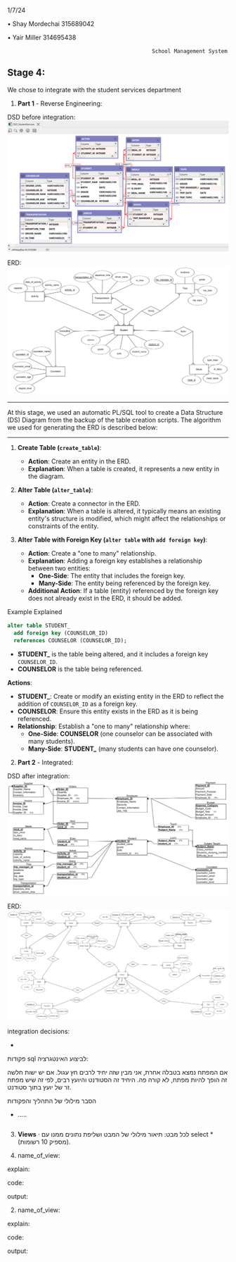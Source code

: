1/7/24

•	Shay Mordechai			315689042

•	Yair Miller			314695438

                                                  School Management System

## Stage 4:

We chose to integrate with the student services department

1. **Part 1** - Reverse Engineering:

DSD before integration: ![alt text](https://github.com/shay0129/DBProject_315689042_314695438/blob/main/Stage.4/DSD/DSD_from_backup.png)

ERD: ![alt text](https://github.com/shay0129/DBProject_315689042_314695438/blob/main/Stage.4/ERD/ERD_from_backup.png)

---

At this stage, we used an automatic PL/SQL tool to create a Data Structure (DS) Diagram from the backup of the table creation scripts. The algorithm we used for generating the ERD is described below:

---

1. **Create Table (`create_table`)**:
   - **Action**: Create an entity in the ERD.
   - **Explanation**: When a table is created, it represents a new entity in the diagram.

2. **Alter Table (`alter_table`)**:
   - **Action**: Create a connector in the ERD.
   - **Explanation**: When a table is altered, it typically means an existing entity's structure is modified, which might affect the relationships or constraints of the entity.

3. **Alter Table with Foreign Key (`alter table` with `add foreign key`)**:
   - **Action**: Create a "one to many" relationship.
   - **Explanation**: Adding a foreign key establishes a relationship between two entities:
     - **One-Side**: The entity that includes the foreign key.
     - **Many-Side**: The entity being referenced by the foreign key.
   - **Additional Action**: If a table (entity) referenced by the foreign key does not already exist in the ERD, it should be added.

Example Explained
```sql
alter table STUDENT_
  add foreign key (COUNSELOR_ID)
  references COUNSELOR (COUNSELOR_ID);
```

- **STUDENT_** is the table being altered, and it includes a foreign key `COUNSELOR_ID`.
- **COUNSELOR** is the table being referenced.

**Actions**:
- **STUDENT_**: Create or modify an existing entity in the ERD to reflect the addition of `COUNSELOR_ID` as a foreign key.
- **COUNSELOR**: Ensure this entity exists in the ERD as it is being referenced.
- **Relationship**: Establish a "one to many" relationship where:
  - **One-Side**: **COUNSELOR** (one counselor can be associated with many students).
  - **Many-Side**: **STUDENT_** (many students can have one counselor).

2. **Part 2** - Integrated:


DSD after integration: ![alt text](https://github.com/shay0129/DBProject_315689042_314695438/blob/main/Stage.4/DSD/DSD_integrated.png)

ERD: ![alt text](https://github.com/shay0129/DBProject_315689042_314695438/blob/main/Stage.4/ERD/ERD_integrated.png)


integration decisions:

* 

פקודות sql לביצוע האינטגרציה:

אם המפתח נמצא בטבלה אחרת, אני מבין שזה יחיד לרבים חץ עגול. אם יש ישות חלשה זה הופך להיות מפתח, לא קורה פה. היחיד זה הסטודנט והיועץ רבים, לפי זה שיש מפתח זר של יועץ בתוך סטודנט.


הסבר מילולי של התהליך והפקודות

* .....
```

```


3. **Views**
·         לכל מבט: תיאור מילולי של המבט ושליפת נתונים ממנו עם select * (מספיק 10 רשומות).


1. name_of_view:

explain:

code:

output:

2. name_of_view:

explain:

code:

output:
